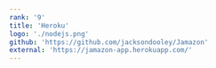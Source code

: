 ```yaml
---
rank: '9'
title: 'Heroku'
logo: './nodejs.png'
github: 'https://github.com/jacksondooley/Jamazon'
external: 'https://jamazon-app.herokuapp.com/'
---
```

